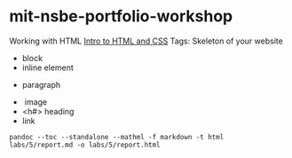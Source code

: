 # mit-nsbe-portfolio-workshop
Working with HTML
[Intro to HTML and CSS](https://easyhtmlcss.com/lessons/01-html-intro)
Tags: Skeleton of your website
- <div> block
- <span> inline element
- <p> paragraph
- <img> image
- <h#> heading
- <a> link

```
pandoc --toc --standalone --mathml -f markdown -t html labs/5/report.md -o labs/5/report.html
```
